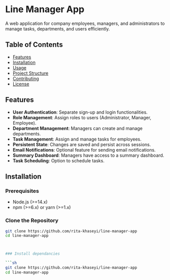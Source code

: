 # Line Manager App

A web application for company employees, managers, and administrators to manage tasks, departments, and users efficiently.

## Table of Contents

- [Features](#features)
- [Installation](#installation)
- [Usage](#usage)
- [Project Structure](#project-structure)
- [Contributing](#contributing)
- [License](#license)

## Features

- **User Authentication**: Separate sign-up and login functionalities.
- **Role Management**: Assign roles to users (Administrator, Manager, Employee).
- **Department Management**: Managers can create and manage departments.
- **Task Management**: Assign and manage tasks for employees.
- **Persistent State**: Changes are saved and persist across sessions.
- **Email Notifications**: Optional feature for sending email notifications.
- **Summary Dashboard**: Managers have access to a summary dashboard.
- **Task Scheduling**: Option to schedule tasks.

## Installation

### Prerequisites

- Node.js (>=14.x)
- npm (>=6.x) or yarn (>=1.x)

### Clone the Repository

```sh
git clone https://github.com/rita-khaseyi/line-manager-app
cd line-manager-app



### Install dependancies

```sh
git clone https://github.com/rita-khaseyi/line-manager-app
cd line-manager-app
